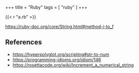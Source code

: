 +++
title = "Ruby"
tags = [ "ruby" ]
+++

{{< r "a.rb" >}}

<https://ruby-doc.org/core/String.html#method-i-to_f>

## References

- <https://hyperpolyglot.org/scripting#str-to-num>
- <https://programming-idioms.org/idiom/146>
- <https://rosettacode.org/wiki/Increment_a_numerical_string>
